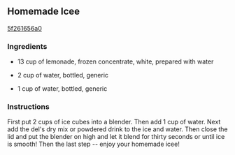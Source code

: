 ## Homemade Icee

[5f261656a0](http://www.food.com/recipe/homemade-icee-130180)

### Ingredients

 - 13 cup of lemonade, frozen concentrate, white, prepared with water

 - 2 cup of water, bottled, generic

 - 1 cup of water, bottled, generic

### Instructions

First put 2 cups of ice cubes into a blender. Then add 1 cup of water. Next add the del's dry mix or powdered drink to the ice and water. Then close the lid and put the blender on high and let it blend for thirty seconds or until ice is smooth! Then the last step -- enjoy your homemade icee!